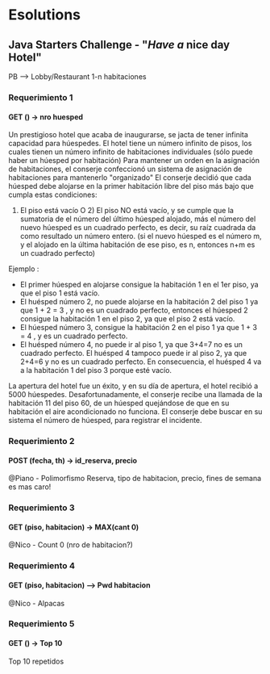 # Esolutions
## Java Starters Challenge - "_Have a_ nice day Hotel"

PB --> Lobby/Restaurant
1-n habitaciones


### Requerimiento 1
#### GET () -> nro huesped
Un prestigioso hotel que acaba de inaugurarse, se jacta de tener infinita capacidad para húespedes.
 El hotel tiene un número infinito de pisos, los cuales tienen un número infinito de habitaciones individuales (sólo puede haber un húesped por habitación)
 Para mantener un orden en la asignación de habitaciones, el conserje confeccionó un sistema de asignación de habitaciones para mantenerlo "organizado"
 El conserje decidió que cada húesped debe alojarse en la primer habitación libre del piso más bajo que cumpla estas condiciones:

 1) El piso está vacío
O 2) El piso NO está vacío, y se cumple que la sumatoria de el número del último húesped alojado, más el número del nuevo húesped es un cuadrado perfecto, es decir, su raíz cuadrada da como resultado un número entero. (si el nuevo húesped es el número m, y el alojado en la última habitación de ese piso, es n, entonces n+m es un cuadrado perfecto)

 Ejemplo :
   - El primer húesped en alojarse consigue la habitación 1 en el 1er piso, ya que el piso 1 está vacío.
   - El huésped número 2, no puede alojarse en la habitación 2 del piso 1 ya que  1 + 2 = 3 , y no es un cuadrado perfecto, entonces el húesped 2 consigue la habitación 1 en el piso 2, ya que el piso 2 está vacío.
   - El húesped número 3, consigue la habitación  2 en el piso 1 ya que 1 + 3 = 4 , y es un cuadrado perfecto.
   - El huésped número 4, no puede ir al piso 1, ya que 3+4=7 no es un cuadrado perfecto. El huésped 4 tampoco puede ir al piso 2, ya que 2+4=6 y no es un cuadrado perfecto. En consecuencia, el huésped 4 va a la habitación 1 del piso 3 porque esté vacío. 

 La apertura del hotel fue un éxito, y en su día de apertura, el hotel recibió a 5000 húespedes.
 Desafortunadamente, el conserje recibe una llamada de la habitación 11 del piso 60, de un húesped quejándose de que en su habitación el aire acondicionado no funciona.
 El conserje debe buscar en su sistema el número de húesped, para registrar el incidente.
 
### Requerimiento 2
#### POST (fecha, th) -> id_reserva, precio
@Piano - Polimorfismo
Reserva, tipo de habitacion, precio, fines de semana es mas caro!

### Requerimiento 3
#### GET (piso, habitacion) -> MAX(cant 0)  
@Nico - Count 0 (nro de habitacion?)

### Requerimiento 4
#### GET (piso, habitacion) --> Pwd habitacion
@Nico - Alpacas

### Requerimiento 5
#### GET () -> Top 10
Top 10 repetidos
